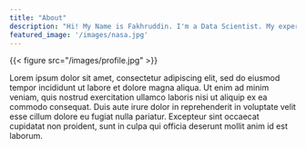 ```yaml
---
title: "About"
description: "Hi! My Name is Fakhruddin. I'm a Data Scientist. My expertise is in Automations Analytics. "
featured_image: '/images/nasa.jpg'
---
```

{{< figure src="/images/profile.jpg" >}}

Lorem ipsum dolor sit amet, consectetur adipiscing elit, sed do eiusmod tempor incididunt ut labore et dolore magna aliqua. Ut enim ad minim veniam, quis nostrud exercitation ullamco laboris nisi ut aliquip ex ea commodo consequat. Duis aute irure dolor in reprehenderit in voluptate velit esse cillum dolore eu fugiat nulla pariatur. Excepteur sint occaecat cupidatat non proident, sunt in culpa qui officia deserunt mollit anim id est laborum.
